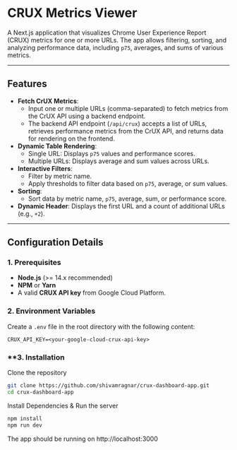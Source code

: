 # **CRUX Metrics Viewer**

A Next.js application that visualizes Chrome User Experience Report (CRUX) metrics for one or more URLs. The app allows filtering, sorting, and analyzing performance data, including `p75`, averages, and sums of various metrics.

---

## **Features**

- **Fetch CrUX Metrics**: 
  - Input one or multiple URLs (comma-separated) to fetch metrics from the CrUX API using a backend endpoint.
  - The backend API endpoint (`/api/crux`) accepts a list of URLs, retrieves performance metrics from the CrUX API, and returns data for rendering on the frontend.
- **Dynamic Table Rendering**:
  - Single URL: Displays `p75` values and performance scores.
  - Multiple URLs: Displays average and sum values across URLs.
- **Interactive Filters**:
  - Filter by metric name.
  - Apply thresholds to filter data based on `p75`, average, or sum values.
- **Sorting**:
  - Sort data by metric name, `p75`, average, sum, or performance score.
- **Dynamic Header**: Displays the first URL and a count of additional URLs (e.g., `+2`).

---

## **Configuration Details**

### **1. Prerequisites**

- **Node.js** (>= 14.x recommended)
- **NPM** or **Yarn**
- A valid **CRUX API key** from Google Cloud Platform.

### **2. Environment Variables**

Create a `.env` file in the root directory with the following content:

```env
CRUX_API_KEY=<your-google-cloud-crux-api-key>
```

### **3. Installation

Clone the repository

```bash
git clone https://github.com/shivamragnar/crux-dashboard-app.git
cd crux-dashboard-app
```

Install Dependencies & Run the server

```bash
npm install
npm run dev
```

The app should be running on http://localhost:3000


